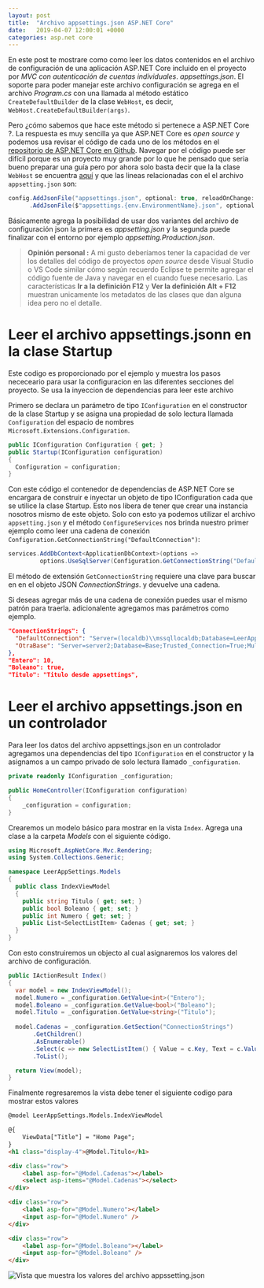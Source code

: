 ```yaml
---
layout: post
title:  "Archivo appsettings.json ASP.NET Core"
date:   2019-04-07 12:00:01 +0000
categories: asp.net core
---
```


En este post te mostrare como como leer los datos contenidos en el archivo de configuración de una aplicación ASP.NET Core  incluido en el proyecto por *MVC con autenticación de cuentas individuales*. *appsettings.json*. El soporte para poder manejar este archivo configuración se agrega en el archivo _Program.cs_ con una llamada al método estático `CreateDefaultBuilder` de la clase `WebHost`, es decir, `WebHost.CreateDefaultBuilder(args)`.

Pero ¿cómo sabemos que hace este método si pertenece a ASP.NET Core ?. La respuesta es muy sencilla ya que ASP.NET Core es *open source* y podemos usa revisar el código de cada uno de los métodos en el [repositorio de ASP.NET Core en Github](https://github.com/aspnet/AspNetCore). Navegar por el código puede ser difícil porque es un proyecto muy grande por lo que he pensado que seria bueno preparar una guía pero por ahora solo basta decir que la la clase `WebHost` se encuentra [aquí](https://github.com/aspnet/AspNetCore/blob/master/src/DefaultBuilder/src/WebHost.cs) y que las lineas relacionadas con el el archivo `appsetting.json` son:

```cs
config.AddJsonFile("appsettings.json", optional: true, reloadOnChange: true)
      .AddJsonFile($"appsettings.{env.EnvironmentName}.json", optional: true, reloadOnChange: true);
```

Básicamente agrega la posibilidad de usar dos variantes del archivo de configuración json la primera es *appsetting.json* y la segunda puede finalizar con el entorno por ejemplo *appsetting.Production.json*.

> **Opinión personal :** A mi gusto deberíamos tener la capacidad de ver los detalles del código de proyectos _open source_ desde Visual Studio o VS Code similar cómo según recuerdo Eclipse te permite agregar el código fuente de Java y navegar en el cuando fuese necesario. Las características **Ir a la definición F12** y **Ver la definición Alt + F12** muestran unicamente los metadatos de las clases que dan alguna idea pero no el detalle.

# Leer el archivo appsettings.jsonn en la clase Startup

Este codigo es proporcionado por el ejemplo y muestra los pasos nececeario para usar la configuracion en las diferentes secciones del proyecto. Se usa la inyeccion de dependencias para leer este archivo

Primero se declara un parámetro de tipo `IConfiguration` en el constructor de la clase Startup y se asigna una propiedad de solo lectura llamada `Configuration` del espacio de nombres `Microsoft.Extensions.Configuration`.

```cs
public IConfiguration Configuration { get; }
public Startup(IConfiguration configuration)
{
  Configuration = configuration;
}
```

Con este código el contenedor de dependencias de ASP.NET Core se encargara de construir e inyectar un objeto de tipo IConfiguration cada que se utilice la clase Startup. Esto nos libera de tener que crear una instancia nosotros mismo de este objeto. Solo con esto ya podemos utilizar el archivo `appsetting.json` y el método `ConfigureServices` nos brinda nuestro primer ejemplo como leer una cadena de conexión `Configuration.GetConnectionString("DefaultConnection")`:

```cs
services.AddDbContext<ApplicationDbContext>(options =>
         options.UseSqlServer(Configuration.GetConnectionString("DefaultConnection")));
```

El método de extensión `GetConnectionString` requiere una clave para buscar en en el objeto JSON *ConnectionStrings*. y devuelve una cadena.

Si deseas agregar más de una cadena de conexión puedes usar el mismo patrón para traerla. adicionalente agregamos mas parámetros como ejemplo.

```json
"ConnectionStrings": {
  "DefaultConnection": "Server=(localdb)\\mssqllocaldb;Database=LeerAppSettings;Trusted_Connection=True;MultipleActiveResultSets=true",
  "OtraBase": "Server=server2;Database=Base;Trusted_Connection=True;MultipleActiveResultSets=true"
},
"Entero": 10,
"Boleano": true,
"Titulo": "Titulo desde appsettings",
```

# Leer el archivo appsettings.json en un controlador

Para leer los datos del archivo appsettings.json en un controlador agregamos una dependencias del tipo `IConfiguration` en el constructor y la asignamos a un campo privado de solo lectura llamado `_configuration`. 

```cs
private readonly IConfiguration _configuration;

public HomeController(IConfiguration configuration)
{
    _configuration = configuration;
}
```

Crearemos un modelo básico para mostrar en la vista `Index`. Agrega una clase a la carpeta *Models* con el siguiente código.

```cs
using Microsoft.AspNetCore.Mvc.Rendering;
using System.Collections.Generic;

namespace LeerAppSettings.Models
{
  public class IndexViewModel
  {
    public string Titulo { get; set; }
    public bool Boleano { get; set; }
    public int Numero { get; set; }
    public List<SelectListItem> Cadenas { get; set; }
  }
}
```

Con esto construiremos un objecto al cual asignaremos los valores  del archivo de configuración.

```cs
public IActionResult Index()
{
  var model = new IndexViewModel();
  model.Numero = _configuration.GetValue<int>("Entero");
  model.Boleano = _configuration.GetValue<bool>("Boleano");
  model.Titulo = _configuration.GetValue<string>("Titulo");
  
  model.Cadenas = _configuration.GetSection("ConnectionStrings")
       .GetChildren()
       .AsEnumerable()
       .Select(c => new SelectListItem() { Value = c.Key, Text = c.Value })
       .ToList();

  return View(model);
}
```

Finalmente regresaremos la vista debe tener el siguiente codigo para mostrar estos valores

```html
@model LeerAppSettings.Models.IndexViewModel

@{
    ViewData["Title"] = "Home Page";
}
<h1 class="display-4">@Model.Titulo</h1>

<div class="row">
    <label asp-for="@Model.Cadenas"></label>
    <select asp-items="@Model.Cadenas"></select>
</div>

<div class="row">
    <label asp-for="@Model.Numero"></label>
    <input asp-for="@Model.Numero" />
</div>

<div class="row">
    <label asp-for="@Model.Boleano"></label>
    <input asp-for="@Model.Boleano" />
</div>

```

<img data-src="/img/LeerAppsettings.PNG" class="lazyload"  alt="Vista que muestra los valores del archivo appssetting.json">

